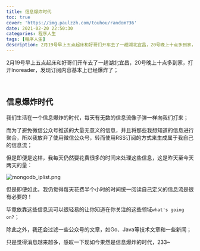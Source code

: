 ```yaml
---
title: 信息爆炸时代
toc: true
cover: 'https://img.paulzzh.com/touhou/random?36'
date: 2021-02-20 22:50:30
categories: 程序人生
tags: [程序人生]
description: 2月19号早上五点起床和好哥们开车去了一趟湖北宜昌，20号晚上十点多到家，打开Inoreader，发现订阅内容基本上已经爆炸了；
---
```


2月19号早上五点起床和好哥们开车去了一趟湖北宜昌，20号晚上十点多到家，打开Inoreader，发现订阅内容基本上已经爆炸了；

<br/>

<!--more-->

## **信息爆炸时代**

我们生活在一个信息爆炸的时代，每天有无数的信息流像子弹一样向我们打来；

而为了避免微信公众号推送的大量无意义的信息，并且将那些我想知道的信息进行聚合，所以我放弃了使用微信公众号，转而使用RSS订阅的方式来生成属于我自己的信息流；

但是即便是这样，我每天仍然要花费很多的时间来处理这些信息，这是昨天至今天两天的量：

![mongodb_iplist.png](https://raw.gitmirror.com/JasonkayZK/blog_static/master/images/rss.png)

但是即便如此，我仍觉得每天花费半个小时的时间统一阅读自己定义的信息流是很有必要的！

毕竟依靠这些信息流可以很轻易的让你知道在你关注的这些领域`what's going on?`；

除此之外，我还会过滤一些公众号的文章，如Go、Java等技术文章和一些新闻；

只是觉得消息越来越多，感叹一下现如今果然是信息爆炸的时代，233~

<br/>